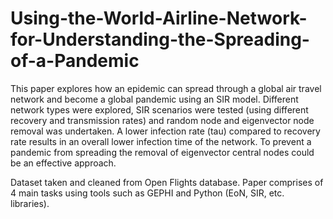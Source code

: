 # Using-the-World-Airline-Network-for-Understanding-the-Spreading-of-a-Pandemic

This paper explores how an epidemic can spread through a global air travel network and become a global pandemic using an SIR model. Different network types were explored, SIR scenarios were tested (using different recovery and transmission rates) and random node and eigenvector node removal was undertaken. A lower infection rate (tau) compared to recovery rate results in an overall lower infection time of the network. To prevent a pandemic from spreading the removal of eigenvector central nodes could be an effective approach.


Dataset taken and cleaned from Open Flights database. 
Paper comprises of 4 main tasks using tools such as GEPHI and Python (EoN, SIR, etc. libraries).
